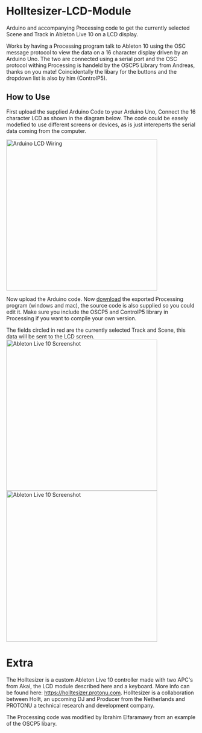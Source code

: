 # Holltesizer-LCD-Module
Arduino and accompanying Processing code to get the currently selected Scene and Track in Ableton Live 10 on a LCD display.

Works by having a Processing program talk to Ableton 10 using the OSC message protocol to view the data on a 16 character display driven by an Arduino Uno. The two are connected using a serial port and the OSC protocol withing Processing is handeld by the OSCP5 Library from Andreas, thanks on you mate! Coincidentally the libary for the buttons and the dropdown list is also by him (ControlP5).

## How to Use
First upload the supplied Arduino Code to your Arduino Uno, Connect the 16 character LCD as shown in the diagram below. The code could be easely modefied to use different screens or devices, as is just intereperts the serial data coming from the computer.

<img src="https://holltesizer.protonu.com/Arduino%20LCD%20Wiring.jpg" alt="Arduino LCD Wiring" width="auto" height="400">

Now upload the Arduino code. Now <a href="https://github.com/GIT-PROTONU/Holltesizer-LCD-Module/tree/master/Processing_Holltesizer_LCD_Module">download</a>  the exported Processing program (windows and mac), the source code is also supplied so you could edit it. Make sure you include the OSCP5 and ControlP5 library in Processing if you want to compile your own version.

The fields circled in red are the currently selected Track and Scene, this data will be sent to the LCD screen.
<img src="https://holltesizer.protonu.com/Ableton%20Screenshot.png" alt="Ableton Live 10 Screenshot" width="auto" height="400">
<img src="https://holltesizer.protonu.com/Holltesizer%20LCD%20Module.jpeg" alt="Ableton Live 10 Screenshot" width="auto" height="400">

# Extra
The Holltesizer is a custom Ableton Live 10 controller made with two APC's from Akai, the LCD module described here and a keyboard. More info can be found here: https://holltesizer.protonu.com. Holltesizer is a collaboration between Hollt, an upcoming DJ and Producer from the Netherlands and PROTONU a technical research and development company.

The Processing code was modified by Ibrahim Elfaramawy from an example of the OSCP5 libary.
